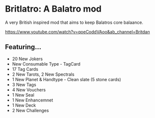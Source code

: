 # Britlatro: A Balatro mod
A very British inspired mod that aims to keep Balatros core balaance.

https://www.youtube.com/watch?v=qoeCoddVAoo&ab_channel=Britdan

## Featuring...
- 20 New Jokers
- New Consumable Type - TagCard
- 17 Tag Cards
- 2 New Tarots, 2 New Spectrals
- 1 New Planet & Handtype - Clean slate (5 stone cards)
- 3 New Tags
- 4 New Vouchers
- 1 New Seal
- 1 New Enhancemnet
- 1 New Deck
- 2 New Challenges

